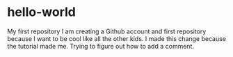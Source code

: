 # hello-world
My first repository
I am creating a Github account and first repository because I want to be cool like all the other kids.
I made this change because the tutorial made me.
Trying to figure out how to add a comment.

